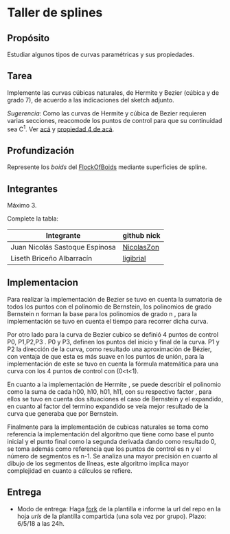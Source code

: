 # Taller de splines

## Propósito

Estudiar algunos tipos de curvas paramétricas y sus propiedades.

## Tarea

Implemente las curvas cúbicas naturales, de Hermite y Bezier (cúbica y de grado 7), de acuerdo a las indicaciones del sketch adjunto.

*Sugerencia:* Como las curvas de Hermite y cúbica de Bezier requieren varias secciones, reacomode los puntos de control para que su continuidad sea C<sup>1</sup>. Ver [acá](https://visualcomputing.github.io/Curves/#/5/5) y [propiedad 4 de acá](https://visualcomputing.github.io/Curves/#/6/4).

## Profundización

Represente los _boids_ del [FlockOfBoids](https://github.com/VisualComputing/framesjs/tree/processing/examples/Advanced/FlockOfBoids) mediante superficies de spline.

## Integrantes

Máximo 3.

Complete la tabla:

| Integrante | github nick |
|------------|-------------|
 Juan Nicolás Sastoque Espinosa | [NicolasZon](https://github.com/NicolasZon/) |
| Liseth Briceño Albarracín | [ligibrial](https://github.com/ligibrial/) | 


## Implementacion

Para realizar la implementación de Bezier se tuvo en cuenta la sumatoria de todos los puntos con el polinomio de Bernstein, los polinomios de grado Bernstein n forman la base para los polinomios de grado n , para la implementación se tuvo en cuenta el tiempo para recorrer dicha curva.

Por otro lado para la curva de Bezier cubico se definió 4 puntos de control  P0, P1,P2,P3 . P0 y P3, definen los puntos del inicio y final de la curva. P1 y P2 la dirección de la curva, como resultado una aproximación de Bézier, con ventaja de que esta es más suave en los puntos de unión, para la implementación de este se tuvo en cuenta la fórmula matemática para una curva con los 4 puntos de control con (0<t<1).

En cuanto a la implementación de Hermite , se puede describir el polinomio como la suma de cada h00, h10, h01, h11, con su respectivo factor , para ellos se tuvo en cuenta dos situaciones el caso de Bernstein y el expandido, en cuanto al factor del termino expandido se veía mejor resultado de la curva que generaba que por Bernstein.


Finalmente para la implementación de cubicas naturales se toma como referencia la implementación del algoritmo que tiene como base el punto  inicial y  el punto final  como la segunda derivada dando como resultado 0, se toma además como referencia que los puntos de control es n y el número de segmentos es n-1. Se analiza una mayor precisión en cuanto al dibujo de los segmentos de líneas, este  algoritmo implica mayor complejidad en cuanto a cálculos se refiere. 


## Entrega

* Modo de entrega: Haga [fork](https://help.github.com/articles/fork-a-repo/) de la plantilla e informe la url del repo en la hoja *urls* de la plantilla compartida (una sola vez por grupo). Plazo: 6/5/18 a las 24h.
